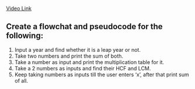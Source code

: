 [Video Link](https://youtu.be/lhELGQAV4gg)
## Create a flowchat and pseudocode for the following:

1. Input a year and find  whether it is a leap year or not.
2. Take two numbers and print the sum of both.
3. Take a number as input and print the multiplication table for it.
4. Take a 2 numbers as inputs and find their HCF and LCM.
5. Keep taking numbers as inputs till the user enters ‘x’, after that print sum of all.
